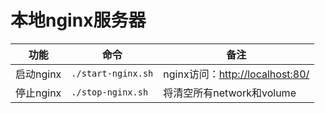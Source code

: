 # 本地nginx服务器

|功能|命令|备注|
| --- | --- | --- |
|启动nginx|`./start-nginx.sh`|nginx访问：[http://localhost:80/](http://localhost:80/)|
|停止nginx|`./stop-nginx.sh`|将清空所有network和volume|

